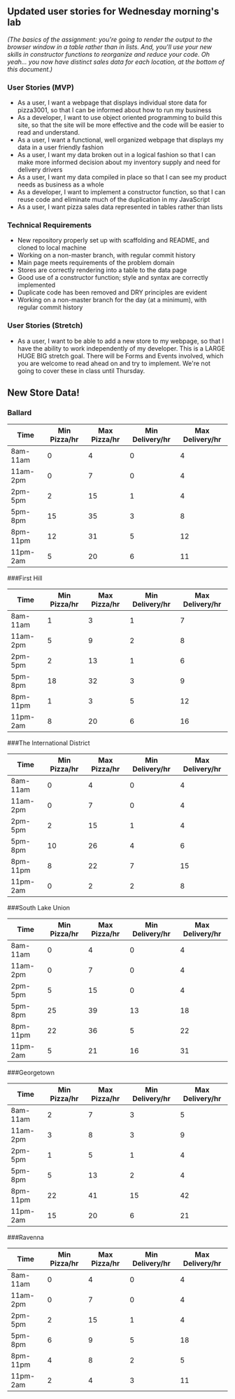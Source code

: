 ## Updated user stories for Wednesday morning's lab

*(The basics of the assignment: you're going to render the output to the browser window in a table rather than in lists. And, you'll use your new skills in constructor functions to reorganize and reduce your code. Oh yeah... you now have distinct sales data for each location, at the bottom of this document.)*

### User Stories (MVP)
 - As a user, I want a webpage that displays individual store data for pizza3001, so that I can be informed about how to run my business
 - As a developer, I want to use object oriented programming to build this site, so that the site will be more effective and the code will be easier to read and understand.
 - As a user, I want a functional, well organized webpage that displays my data in a user friendly fashion
 - As a user, I want my data broken out in a logical fashion so that I can make more informed decision about my inventory supply and need for delivery drivers
 - As a user, I want my data compiled in place so that I can see my product needs as business as a whole
 - As a developer, I want to implement a constructor function, so that I can reuse code and eliminate much of the duplication in my JavaScript
 - As a user, I want pizza sales data represented in tables rather than lists

### Technical Requirements
 - New repository properly set up with scaffolding and README, and cloned to local machine
 - Working on a non-master branch, with regular commit history
 - Main page meets requirements of the problem domain
 - Stores are correctly rendering into a table to the data page
 - Good use of a constructor function; style and syntax are correctly implemented
- Duplicate code has been removed and DRY principles are evident
- Working on a non-master branch for the day (at a minimum), with regular commit history

### User Stories (Stretch)
 - As a user, I want to be able to add a new store to my webpage, so that I have the ability to work independently of my developer. This is a LARGE HUGE BIG stretch goal. There will be Forms and Events involved, which you are welcome to read ahead on and try to implement. We're not going to cover these in class until Thursday.

## New Store Data!

### Ballard

| Time  | Min Pizza/hr  | Max Pizza/hr | Min Delivery/hr | Max Delivery/hr  |
|---|---|---|---|---|
| 8am-11am  | 0  | 4  | 0 | 4 |
| 11am-2pm  | 0  | 7  | 0 | 4 |
| 2pm-5pm  | 2  | 15  | 1 | 4 |
| 5pm-8pm  | 15  | 35  | 3 | 8 |
| 8pm-11pm  | 12  | 31  | 5 | 12 |
| 11pm-2am  | 5  | 20  | 6 | 11 |   

###First Hill

| Time  | Min Pizza/hr  | Max Pizza/hr | Min Delivery/hr | Max Delivery/hr  |
|---|---|---|---|---|
| 8am-11am  | 1  | 3  | 1 | 7 |
| 11am-2pm  | 5  | 9  | 2 | 8 |
| 2pm-5pm  | 2  | 13  | 1 | 6 |
| 5pm-8pm  | 18  | 32  | 3 | 9 |
| 8pm-11pm  | 1  | 3  | 5 | 12 |
| 11pm-2am  | 8  | 20  | 6 | 16 |

###The International District

| Time  | Min Pizza/hr  | Max Pizza/hr | Min Delivery/hr | Max Delivery/hr  |
|---|---|---|---|---|
| 8am-11am  | 0  | 4  | 0 | 4 |
| 11am-2pm  | 0  | 7  | 0 | 4 |
| 2pm-5pm  | 2  | 15  | 1 | 4 |
| 5pm-8pm  | 10  | 26  | 4 | 6 |
| 8pm-11pm  | 8  | 22  | 7 | 15 |
| 11pm-2am  | 0  | 2  | 2 | 8 |

###South Lake Union

| Time  | Min Pizza/hr  | Max Pizza/hr | Min Delivery/hr | Max Delivery/hr  |
|---|---|---|---|---|
| 8am-11am  | 0  | 4  | 0 | 4 |
| 11am-2pm  | 0  | 7  | 0 | 4 |
| 2pm-5pm  | 5  | 15  | 0 | 4 |
| 5pm-8pm  | 25  | 39  | 13 | 18 |
| 8pm-11pm  | 22  | 36  | 5 | 22 |
| 11pm-2am  | 5  | 21  | 16 | 31 |

###Georgetown

| Time  | Min Pizza/hr  | Max Pizza/hr | Min Delivery/hr | Max Delivery/hr  |
|---|---|---|---|---|
| 8am-11am  | 2  | 7  | 3 | 5 |
| 11am-2pm  | 3  | 8  | 3 | 9 |
| 2pm-5pm  | 1  | 5  | 1 | 4 |
| 5pm-8pm  | 5  | 13  | 2 | 4 |
| 8pm-11pm  | 22  | 41  | 15 | 42 |
| 11pm-2am  | 15  | 20  | 6 | 21 |

###Ravenna

| Time  | Min Pizza/hr  | Max Pizza/hr | Min Delivery/hr | Max Delivery/hr  |
|---|---|---|---|---|
| 8am-11am  | 0  | 4  | 0 | 4 |
| 11am-2pm  | 0  | 7  | 0 | 4 |
| 2pm-5pm  | 2  | 15  | 1 | 4 |
| 5pm-8pm  | 6  | 9  | 5 | 18 |
| 8pm-11pm  | 4  | 8  | 2 | 5 |
| 11pm-2am  | 2  | 4  | 3 | 11 |

